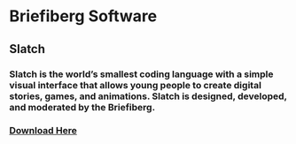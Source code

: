 # Briefiberg Software
## Slatch
### Slatch is the world’s smallest coding language with a simple visual interface that allows young people to create digital stories, games, and animations. Slatch is designed, developed, and moderated by the Briefiberg.
### [Download Here](https://briefiberg.github.io/slatch/)
